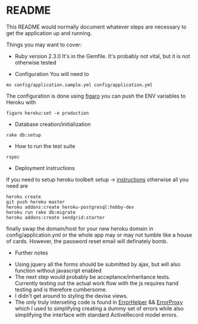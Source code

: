 # README

This README would normally document whatever steps are necessary to get the
application up and running.

Things you may want to cover:

* Ruby version 2.3.0
It's in the Gemfile. It's probably not vital, but it is not otherwise tested

* Configuration
You will need to

```
mv config/application.sample.yml config/application.yml
```

The configuration is done using [figaro](https://github.com/laserlemon/figaro) you can push the ENV variables to Heroku with

```
figaro heroku:set -e production
```

* Database creation/initialization

```
rake db:setup
```

* How to run the test suite

```
rspec
```

* Deployment instructions

If you need to setup heroku toolbelt setup -> [instructions](https://devcenter.heroku.com/articles/getting-started-with-rails5#local-workstation-setup) otherwise all you need are

```
heroku create
git push heroku master
heroku addons:create heroku-postgresql:hobby-dev
heroku run rake db:migrate
heroku addons:create sendgrid:starter
```

finally swap the domain/host for your new heroku domain in config/application.yml or the whole app may or may not tumble like a house of cards. However, the password reset email will definately bomb.

* Further notes

- Using jquery all the forms should be submitted by ajax, but will also function without javascript enabled
- The next step would probably be acceptance/inheritance tests. Currently testing out the actual work flow with the js requires hand testing and is therefore cumbersome.
- I didn't get around to styling the devise views.
- The only truly interseting code is found in [ErrorHelper](https://github.com/falonofthetower/custom/blob/master/app/helpers/error_helper.rb) && [ErrorProxy](https://github.com/falonofthetower/custom/blob/master/app/models/error_proxy.rb) which I used to simplifying creating a dummy set of errors while also simplifying the interface with standard ActiveRecord model errors.
